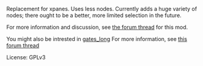 Replacement for xpanes. Uses less nodes.
Currently adds a huge variety of nodes; there ought to be a better,
more limited selection in the future.

For more information and discussion, see
[the forum thread](https://forum.minetest.net/viewtopic.php?f=9&t=12882)
for this mod.

You might also be intrested in
[gates_long](https://github.com/Sokomine/gates_long)
For more information, see
[this forum thread](https://forum.minetest.net/viewtopic.php?f=9&t=13189&p=190683)

License: GPLv3
